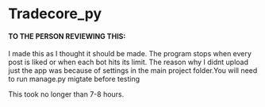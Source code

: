 # Tradecore_py

#### TO THE PERSON REVIEWING THIS:

I made this as I thought it should be made.
The program stops when every post is liked or when each bot hits its limit. 
The reason why I didnt upload just the app was because of settings in the 
main project folder.You will need to run manage.py migtate before testing

This took no longer than 7-8 hours.
